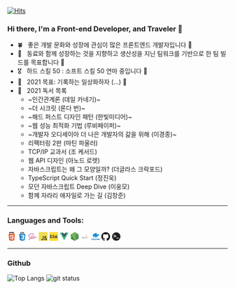 [![Hits](https://hits.seeyoufarm.com/api/count/incr/badge.svg?url=https%3A%2F%2Fgithub.com%2Fmitrvlr%2Fhit-counter&count_bg=%2334AEFF&title_bg=%23555555&icon=&icon_color=%23FFFFFF&title=hits&edge_flat=false)](https://hits.seeyoufarm.com)

### Hi there, I'm a Front-end Developer, and Traveler 👋

- 🍀 &nbsp; 좋은 개발 문화와 성장에 관심이 많은 프론트엔드 개발자입니다 🌱 
- 🧸 &nbsp; 동료와 함께 성장하는 것을 지향하고 생산성을 지닌 팀워크를 기반으로 한 팀 빌드를 목표합니다 🙌
- 🎖 &nbsp; 하드 스킬 50 : 소프트 스킬 50 연마 중입니다 🙈
- 🌻 &nbsp; 2021 목표: 기록하는 일상화하자 (...) 💬
- 📖 &nbsp; 2021 독서 목록
  - ~인간관계론 (데일 카네기)~
  - ~더 시크릿 (론다 번)~
  - ~해드 퍼스트 디자인 패턴 (한빛미디어)~
  - ~웹 성능 최적화 기법 (루비페이퍼)~
  - ~개발자 오디세이아 더 나은 개발자의 갊을 위해 (이경종)~
  - 리팩터링 2판 (마틴 파울러)
  - TCP/IP 교과서 (조 케서드)
  - 웹 API 디자인 (아노드 로렛)
  - 자바스크립트는 왜 그 모양일까? (더글라스 크락포드)
  - TypeScript Quick Start (정진욱)
  - 모던 자바스크립트 Deep Dive (이웅모)
  - 함께 자라리 애자일로 가는 길 (김창준)

---

### Languages and Tools:

<p> 
<code><img alt="HTML5" height="20px" src="https://raw.githubusercontent.com/github/explore/80688e429a7d4ef2fca1e82350fe8e3517d3494d/topics/html/html.png" /></code>
<code><img alt="CSS3" height="20px" src="https://raw.githubusercontent.com/github/explore/80688e429a7d4ef2fca1e82350fe8e3517d3494d/topics/css/css.png" /></code>
<code><img alt="Sass" height="20px" src="https://raw.githubusercontent.com/github/explore/80688e429a7d4ef2fca1e82350fe8e3517d3494d/topics/sass/sass.png" /></code>
<code><img alt="JavaScript" height="20px" src="https://raw.githubusercontent.com/github/explore/80688e429a7d4ef2fca1e82350fe8e3517d3494d/topics/javascript/javascript.png" /></code>
<code><img alt="ES6" height="20px" src="https://raw.githubusercontent.com/github/explore/80688e429a7d4ef2fca1e82350fe8e3517d3494d/topics/es6/es6.png" /></code>
<code><img alt="Vue" height="20px" src="https://raw.githubusercontent.com/github/explore/80688e429a7d4ef2fca1e82350fe8e3517d3494d/topics/vue/vue.png" /></code>
<code><img alt="nodejs" height="20px" src="https://raw.githubusercontent.com/github/explore/80688e429a7d4ef2fca1e82350fe8e3517d3494d/topics/nodejs/nodejs.png" /></code>
<code><img alt="MySQL" height="20px" src="https://raw.githubusercontent.com/github/explore/80688e429a7d4ef2fca1e82350fe8e3517d3494d/topics/mysql/mysql.png" /></code>
<code><img alt="Docker" height="20px" src="https://raw.githubusercontent.com/github/explore/80688e429a7d4ef2fca1e82350fe8e3517d3494d/topics/docker/docker.png" /></code>
<code><img alt="GitHub" height="20px" src="https://raw.githubusercontent.com/github/explore/78df643247d429f6cc873026c0622819ad797942/topics/github/github.png" /></code>
<code><img alt="Terminal" height="20px" src="https://raw.githubusercontent.com/github/explore/80688e429a7d4ef2fca1e82350fe8e3517d3494d/topics/terminal/terminal.png" /></code>
</p>

---

### Github 

![Top Langs](https://github-readme-stats.vercel.app/api/top-langs/?username=mitrvlr&layout=compact&theme=ayu-mirage)
![git status](https://github-readme-stats.vercel.app/api?username=mitrvlr&show_icons=true&hide=contribs,stars&cache_seconds=86400&theme=ayu-mirage)
